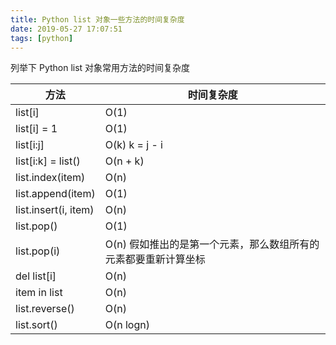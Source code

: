 ```yaml
---
title: Python list 对象一些方法的时间复杂度
date: 2019-05-27 17:07:51
tags: [python]
---
```


列举下 Python list 对象常用方法的时间复杂度

<!-- more -->
<!-- toc -->

方法                 | 时间复杂度
----                 | ---------
list[i]              | O(1)
list[i] = 1          | O(1)
list[i:j]            | O(k)  k = j - i
list[i:k] = list()   | O(n + k)
list.index(item)     | O(n)
list.append(item)    | O(1)
list.insert(i, item) | O(n)
list.pop()           | O(1)
list.pop(i)          | O(n) 假如推出的是第一个元素，那么数组所有的元素都要重新计算坐标
del list[i]          | O(n)
item in list         | O(n)
list.reverse()       | O(n)
list.sort()          | O(n logn)
